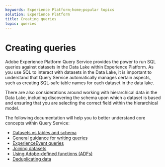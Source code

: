 ```yaml
---
keywords: Experience Platform;home;popular topics
solution: Experience Platform
title: Creating queries
topic: queries
---
```


# Creating queries

Adobe Experience Platform Query Service provides the power to run SQL queries against datasets in the Data Lake within Experience Platform. As you use SQL to interact with datasets in the Data Lake, it is important to understand that Query Service automatically manages certain aspects, such as creating SQL-safe table names for each dataset in the data lake. 

There are also considerations around working with hierarchical data in the Data Lake, including discovering the schema upon which a dataset is based and ensuring that you are selecting the correct field within the hierarchical model.

The following documentation will help you to better understand core concepts within Query Service:

* [Datasets vs tables and schema](./datasets-and-tables.md)
* [General guidance for writing queries](./writing-queries.md)
* [ExperienceEvent queries](./experience-event-queries.md)
* [Joining datasets](./joining-datasets.md)
* [Using Adobe-defined functions (ADFs)](./adobe-defined-functions.md)
* [Deduplicating data](./deduplication.md)
